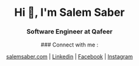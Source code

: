 <h1 align="center">Hi 👋, I'm Salem Saber</h1>
<h3 align="center">Software Engineer at Qafeer</h3> 

<div align="center">
### Connect with me :

[salemsaber.com][website] | [Linkedin][linkedin] | [Facebook][facebook] | [Instagram][instagram]
</div>

[website]: https://salemsaber.com
[linkedin]: https://www.linkedin.com/in/salem-saber/
[instagram]: https://www.instagram.com/salem_saber97/
[facebook]: https://web.facebook.com/salem.saber97/
[current_company]: https://qafeer.app/


